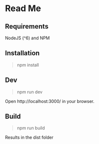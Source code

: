 # Read Me

## Requirements

NodeJS (^6) and NPM

## Installation

> npm install

## Dev

> npm run dev

Open http://localhost:3000/ in your browser.


## Build

> npm run build

Results in the dist folder